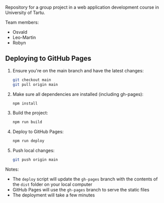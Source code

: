 Repository for a group project in a web application development course in University of Tartu.

Team members:
- Osvald
- Leo-Martin
- Robyn

## Deploying to GitHub Pages

1. Ensure you're on the main branch and have the latest changes:
   ```bash
   git checkout main
   git pull origin main
   ```

2. Make sure all dependencies are installed (including gh-pages):
   ```bash
   npm install
   ```

3. Build the project:
   ```bash
   npm run build
   ```

4. Deploy to GitHub Pages:
   ```bash
   npm run deploy
   ```

5. Push local changes:
   ```bash
   git push origin main
   ```

Notes:
- The `deploy` script will update the `gh-pages` branch with the contents of the `dist` folder on your local computer
- GitHub Pages will use the `gh-pages` branch to serve the static files
- The deployment will take a few minutes
